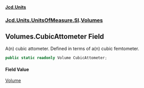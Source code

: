 #### [Jcd.Units](index.md 'index')
### [Jcd.Units.UnitsOfMeasure.SI](Jcd.Units.UnitsOfMeasure.SI.md 'Jcd.Units.UnitsOfMeasure.SI').[Volumes](Jcd.Units.UnitsOfMeasure.SI.Volumes.md 'Jcd.Units.UnitsOfMeasure.SI.Volumes')

## Volumes.CubicAttometer Field

A(n) cubic attometer. Defined in terms of a(n) cubic femtometer.

```csharp
public static readonly Volume CubicAttometer;
```

#### Field Value
[Volume](Jcd.Units.UnitTypes.Volume.md 'Jcd.Units.UnitTypes.Volume')